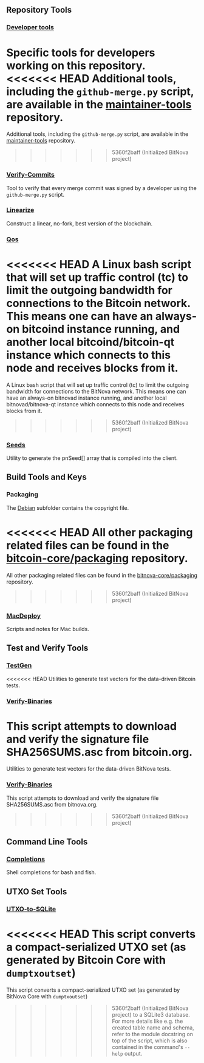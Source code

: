 Repository Tools
---------------------

### [Developer tools](/contrib/devtools) ###
Specific tools for developers working on this repository.
<<<<<<< HEAD
Additional tools, including the `github-merge.py` script, are available in the [maintainer-tools](https://github.com/bitcoin-core/bitcoin-maintainer-tools) repository.
=======
Additional tools, including the `github-merge.py` script, are available in the [maintainer-tools](https://github.com/bitnova-core/bitnova-maintainer-tools) repository.
>>>>>>> 5360f2baff (Initialized BitNova project)

### [Verify-Commits](/contrib/verify-commits) ###
Tool to verify that every merge commit was signed by a developer using the `github-merge.py` script.

### [Linearize](/contrib/linearize) ###
Construct a linear, no-fork, best version of the blockchain.

### [Qos](/contrib/qos) ###

<<<<<<< HEAD
A Linux bash script that will set up traffic control (tc) to limit the outgoing bandwidth for connections to the Bitcoin network. This means one can have an always-on bitcoind instance running, and another local bitcoind/bitcoin-qt instance which connects to this node and receives blocks from it.
=======
A Linux bash script that will set up traffic control (tc) to limit the outgoing bandwidth for connections to the BitNova network. This means one can have an always-on bitnovad instance running, and another local bitnovad/bitnova-qt instance which connects to this node and receives blocks from it.
>>>>>>> 5360f2baff (Initialized BitNova project)

### [Seeds](/contrib/seeds) ###
Utility to generate the pnSeed[] array that is compiled into the client.

Build Tools and Keys
---------------------

### Packaging ###
The [Debian](/contrib/debian) subfolder contains the copyright file.

<<<<<<< HEAD
All other packaging related files can be found in the [bitcoin-core/packaging](https://github.com/bitcoin-core/packaging) repository.
=======
All other packaging related files can be found in the [bitnova-core/packaging](https://github.com/bitnova-core/packaging) repository.
>>>>>>> 5360f2baff (Initialized BitNova project)

### [MacDeploy](/contrib/macdeploy) ###
Scripts and notes for Mac builds.

Test and Verify Tools
---------------------

### [TestGen](/contrib/testgen) ###
<<<<<<< HEAD
Utilities to generate test vectors for the data-driven Bitcoin tests.

### [Verify-Binaries](/contrib/verify-binaries) ###
This script attempts to download and verify the signature file SHA256SUMS.asc from bitcoin.org.
=======
Utilities to generate test vectors for the data-driven BitNova tests.

### [Verify-Binaries](/contrib/verify-binaries) ###
This script attempts to download and verify the signature file SHA256SUMS.asc from bitnova.org.
>>>>>>> 5360f2baff (Initialized BitNova project)

Command Line Tools
---------------------

### [Completions](/contrib/completions) ###
Shell completions for bash and fish.

UTXO Set Tools
--------------

### [UTXO-to-SQLite](/contrib/utxo-tools/utxo_to_sqlite.py) ###
<<<<<<< HEAD
This script converts a compact-serialized UTXO set (as generated by Bitcoin Core with `dumptxoutset`)
=======
This script converts a compact-serialized UTXO set (as generated by BitNova Core with `dumptxoutset`)
>>>>>>> 5360f2baff (Initialized BitNova project)
to a SQLite3 database. For more details like e.g. the created table name and schema, refer to the
module docstring on top of the script, which is also contained in the command's `--help` output.
